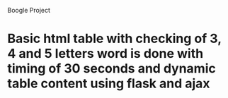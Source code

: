 Boogle Project

# Basic html table with checking of 3, 4 and 5 letters word is done with timing of 30 seconds and dynamic table content using flask and ajax

